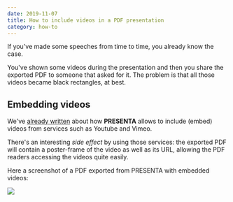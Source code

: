 ```yaml
---
date: 2019-11-07
title: How to include videos in a PDF presentation
category: how-to
---
```


If you've made some speeches from time to time, you already know the case. 

You've shown some videos during the presentation and then you share the exported PDF to someone that asked for it. The problem is that all those videos became black rectangles, at best.

## Embedding videos

We've [already written](how-to-use-video-in-presenta/) about how **PRESENTA** allows to include (embed) videos from services such as Youtube and Vimeo.

There's an interesting *side effect* by using those services: the exported PDF will contain a poster-frame of the video as well as its URL, allowing the PDF readers accessing the videos quite easily.

Here a screenshot of a PDF exported from PRESENTA with embedded videos:

![](covers/how-to-include-videos-in-pdf-presentation.jpg)